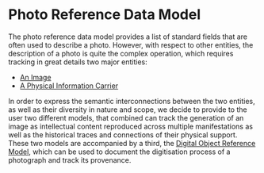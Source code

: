 # Photo Reference Data Model


The photo reference data model provides a list of standard fields that are often used to describe a photo. However, with respect to other entities, the description of a photo is quite the complex operation, which requires tracking in great details two major entities:

* [An Image](img.md)
* [A Physical Information Carrier](carrier.md)


In order to express the semantic interconnections between the two entities, as well as their diversity in nature and scope, we decide to provide to the user two different models, that combined can track the generation of an image as intellectual content reproduced across multiple manifestations as well as the historical traces and connections of their physical support.
These two models are accompanied by a third, the [Digital Object Reference Model](do.md), which can be used to document the digitisation process of a photograph and track its provenance.